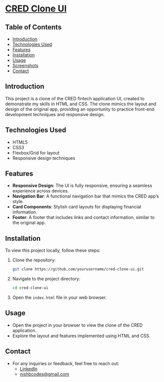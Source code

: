 # [CRED Clone UI](https://clonedcred.vercel.app/)

## Table of Contents
- [Introduction](#introduction)
- [Technologies Used](#technologies-used)
- [Features](#features)
- [Installation](#installation)
- [Usage](#usage)
- [Screenshots](#screenshots)
- [Contact](#contact)

## Introduction
This project is a clone of the CRED fintech application UI, created to demonstrate my skills in HTML and CSS. The clone mimics the layout and design of the original app, providing an opportunity to practice front-end development techniques and responsive design.

## Technologies Used
- HTML5
- CSS3
- Flexbox/Grid for layout
- Responsive design techniques

## Features
- **Responsive Design**: The UI is fully responsive, ensuring a seamless experience across devices.
- **Navigation Bar**: A functional navigation bar that mimics the CRED app’s style.
- **Card Components**: Stylish card layouts for displaying financial information.
- **Footer**: A footer that includes links and contact information, similar to the original app.

## Installation
To view this project locally, follow these steps:

1. Clone the repository:
   ```bash
   git clone https://github.com/yourusername/cred-clone-ui.git
   ```
2. Navigate to the project directory:
    ```bash
    cd cred-clone-ui
    ```
3. Open the ```index.html``` file in your web browser.

## Usage
* Open the project in your browser to view the clone of the CRED application.
* Explore the layout and features implemented using HTML and CSS.

## Contact
* For any inquiries or feedback, feel free to reach out:
    * [LinkedIn](https://www.linkedin.com/in/nishchay-bhatia/)
    * nishbcodes@gmail.com 

